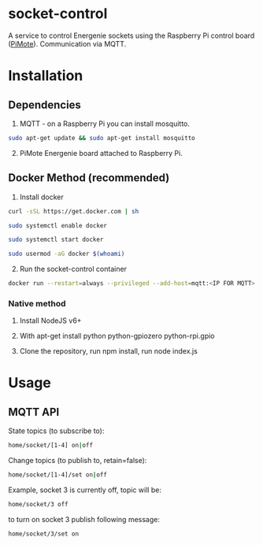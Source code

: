 # socket-control

A service to control Energenie sockets using the Raspberry Pi control board ([PiMote](https://www.amazon.co.uk/Energenie-Pi-mote-Remote-Control-Raspberry/dp/B00P3JIUQO)). Communication via MQTT.

# Installation

## Dependencies

1. MQTT - on a Raspberry Pi you can install mosquitto.

```sh
sudo apt-get update && sudo apt-get install mosquitto
```

2. PiMote Energenie board attached to Raspberry Pi.

## Docker Method (recommended)

1. Install docker

```sh
curl -sSL https://get.docker.com | sh

sudo systemctl enable docker

sudo systemctl start docker

sudo usermod -aG docker $(whoami)
```

2. Run the socket-control container

```sh
docker run --restart=always --privileged --add-host=mqtt:<IP FOR MQTT> -d --name socket-control handymoose/rpi:socket-control
```

### Native method

1. Install NodeJS v6+

2. With apt-get install python python-gpiozero python-rpi.gpio

3. Clone the repository, run npm install, run node index.js

# Usage

## MQTT API

State topics (to subscribe to):
```sh
home/socket/[1-4] on|off
```

Change topics (to publish to, retain=false):
```sh
home/socket/[1-4]/set on|off
```

Example, socket 3 is currently off, topic will be:
```sh
home/socket/3 off
```
to turn on socket 3 publish following message:
```sh
home/socket/3/set on
```
